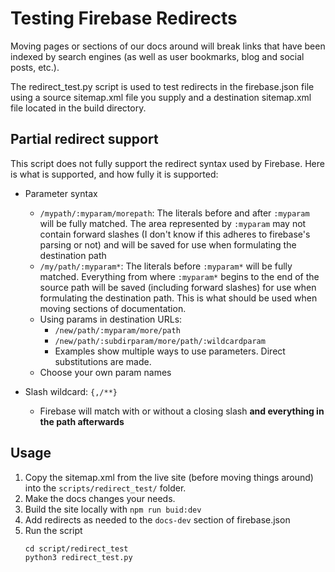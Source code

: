 # Testing Firebase Redirects

Moving pages or sections of our docs around will break links that have been
indexed by search engines (as well as user bookmarks, blog and social posts,
etc.).

The redirect_test.py script is used to test redirects in the firebase.json file
using a source sitemap.xml file you supply and a destination sitemap.xml file
located in the build directory.

## Partial redirect support

This script does not fully support the redirect syntax used by Firebase. Here is
what is supported, and how fully it is supported:

* Parameter syntax
    * `/mypath/:myparam/morepath`: The literals before and after `:myparam` will
      be fully matched. The area represented by `:myparam` may not contain
      forward slashes (I don't know if this adheres to firebase's parsing or
      not) and will be saved for use when formulating the destination path
    * `/my/path/:myparam*`: The literals before `:myparam*` will be fully
      matched. Everything from where `:myparam*` begins to the end of the source
      path will be saved (including forward slashes) for use when formulating
      the destination path. This is what should be used when moving sections of
      documentation.
    * Using params in destination URLs:
        * `/new/path/:myparam/more/path`
        * `/new/path/:subdirparam/more/path/:wildcardparam`
        * Examples show multiple ways to use parameters. Direct substitutions are made.
    * Choose your own param names

* Slash wildcard: `{,/**}`
    * Firebase will match with or without a closing slash **and everything in
      the path afterwards**

## Usage

1. Copy the sitemap.xml from the live site (before moving things around) into
   the `scripts/redirect_test/` folder.
2. Make the docs changes your needs.
3. Build the site locally with `npm run buid:dev`
4. Add redirects as needed to the `docs-dev` section of firebase.json
5. Run the script
    ```
    cd script/redirect_test
    python3 redirect_test.py
    ```

